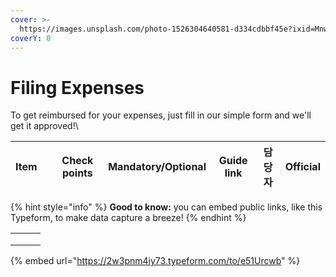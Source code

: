 ```yaml
---
cover: >-
  https://images.unsplash.com/photo-1526304640581-d334cdbbf45e?ixid=MnwxMjA3fDB8MHxwaG90by1wYWdlfHx8fGVufDB8fHx8&ixlib=rb-1.2.1&auto=format&fit=crop&w=2970&q=80
coverY: 0
---
```


# Filing Expenses

To get reimbursed for your expenses, just fill in our simple form and we'll get it approved!\


| Item | <p><br></p> | Check points | Mandatory/Optional | Guide link | 담당자 | Official |
| ---- | ----------- | ------------ | ------------------ | ---------- | --- | -------- |

{% hint style="info" %}
**Good to know:** you can embed public links, like this Typeform, to make data capture a breeze!
{% endhint %}

|   |   |   |
| - | - | - |
|   |   |   |
|   |   |   |
|   |   |   |

{% embed url="https://2w3pnm4iy73.typeform.com/to/e51Urcwb" %}
